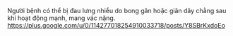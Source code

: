 Người bệnh có thể bị đau lưng nhiều do bong gân hoặc giãn dây chằng sau khi hoạt động mạnh, mang vác nặng.
https://plus.google.com/u/0/114277018254910033718/posts/Y8SBrKxdoEo
